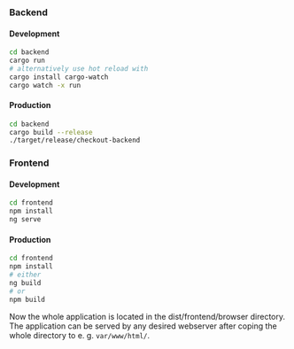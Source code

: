 ### Backend

#### Development

```bash
cd backend
cargo run
# alternatively use hot reload with
cargo install cargo-watch
cargo watch -x run
```

#### Production

```bash
cd backend
cargo build --release
./target/release/checkout-backend
```

### Frontend

#### Development

```bash
cd frontend
npm install
ng serve
```

#### Production

```bash
cd frontend
npm install
# either
ng build
# or
npm build
```

Now the whole application is located in the dist/frontend/browser directory.  
The application can be served by any desired webserver after coping the whole directory to e. g. `var/www/html/`.
